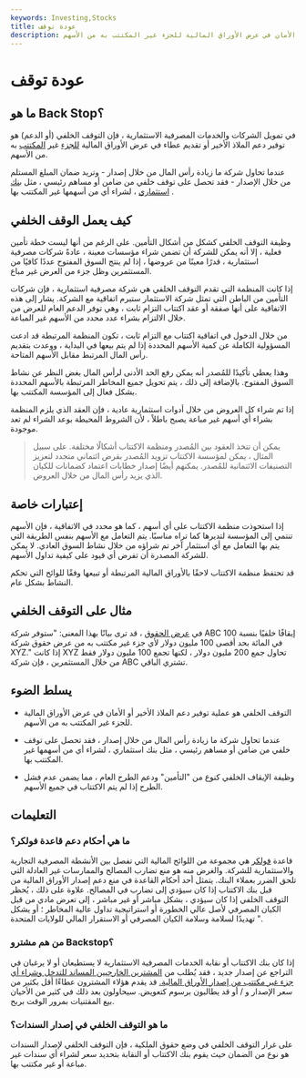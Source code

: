 ```yaml
---
keywords: Investing,Stocks
title: عودة توقف
description: يوفر التوقف الخلفي دعم الملاذ الأخير أو الأمان في عرض الأوراق المالية للجزء غير المكتتب به من الأسهم.
---
```


# عودة توقف
## ما هو Back Stop؟

في تمويل الشركات والخدمات المصرفية الاستثمارية ، فإن التوقف الخلفي (أو الدعم) هو توفير دعم الملاذ الأخير أو تقديم عطاء في عرض الأوراق المالية [للجزء](/offering) غير [المكتتب](/unsubscribed) به من الأسهم.

عندما تحاول شركة ما زيادة رأس المال من خلال إصدار - وتريد ضمان المبلغ المستلم من خلال الإصدار - فقد تحصل على توقف خلفي من ضامن أو مساهم رئيسي ، مثل [بنك استثماري](/investmentbank) ، لشراء أي من أسهمها غير المكتتب بها .

## كيف يعمل الوقف الخلفي

وظيفة التوقف الخلفي كشكل من أشكال التأمين. على الرغم من أنها ليست خطة تأمين فعلية ، إلا أنه يمكن للشركة أن تضمن شراء مؤسسات معينة ، عادةً شركات مصرفية استثمارية ، قدرًا معينًا من عروضها ، إذا لم ينتج السوق المفتوح عددًا كافيًا من المستثمرين وظل جزء من العرض غير مباع.

إذا كانت المنظمة التي تقدم التوقف الخلفي هي شركة مصرفية استثمارية ، فإن شركات التأمين من الباطن التي تمثل شركة الاستثمار ستبرم اتفاقية مع الشركة. يشار إلى هذه الاتفاقية على أنها صفقة أو عقد اكتتاب التزام ثابت ، وهي توفر الدعم العام للعرض من خلال الالتزام بشراء عدد محدد من الأسهم غير المباعة.

من خلال الدخول في اتفاقية اكتتاب مع التزام ثابت ، تكون المنظمة المرتبطة قد ادعت المسؤولية الكاملة عن كمية الأسهم المحددة إذا لم يتم بيعها في البداية ، ووعدت بتقديم رأس المال المرتبط مقابل الأسهم المتاحة.

وهذا يعطي تأكيدًا للمُصدر أنه يمكن رفع الحد الأدنى لرأس المال بغض النظر عن نشاط السوق المفتوح. بالإضافة إلى ذلك ، يتم تحويل جميع المخاطر المرتبطة بالأسهم المحددة بشكل فعال إلى المؤسسة المكتتب بها.

إذا تم شراء كل العروض من خلال أدوات استثمارية عادية ، فإن العقد الذي يلزم المنظمة بشراء أي أسهم غير مباعة يصبح باطلاً ، لأن الشروط المحيطة بوعد الشراء لم تعد موجودة.

> يمكن أن تتخذ العقود بين المُصدر ومنظمة الاكتتاب أشكالًا مختلفة. على سبيل المثال ، يمكن لمؤسسة الاكتتاب تزويد المُصدر بقرض ائتماني متجدد لتعزيز التصنيفات الائتمانية للمُصدر. يمكنهم أيضًا إصدار خطابات اعتماد كضمانات للكيان الذي يزيد رأس المال من خلال العروض.

>

## إعتبارات خاصة

إذا استحوذت منظمة الاكتتاب على أي أسهم ، كما هو محدد في الاتفاقية ، فإن الأسهم تنتمي إلى المؤسسة لتديرها كما تراه مناسبًا. يتم التعامل مع الأسهم بنفس الطريقة التي يتم بها التعامل مع أي استثمار آخر تم شراؤه من خلال نشاط السوق العادي. لا يمكن للشركة المصدرة أن تفرض أي قيود على كيفية تداول الأسهم.

قد تحتفظ منظمة الاكتتاب لاحقًا بالأوراق المالية المرتبطة أو تبيعها وفقًا للوائح التي تحكم النشاط بشكل عام.

## مثال على التوقف الخلفي

في [عرض الحقوق](/rightsoffering) ، قد ترى بيانًا بهذا المعنى: "ستوفر شركة ABC إيقافًا خلفيًا بنسبة 100 في المائة بحد أقصى 100 مليون دولار لأي جزء غير مكتتب به من عرض حقوق شركة XYZ." إذا كانت XYZ تحاول جمع 200 مليون دولار ، لكنها تجمع 100 مليون دولار فقط من خلال المستثمرين ، فإن شركة ABC تشتري الباقي.

## يسلط الضوء

- التوقف الخلفي هو عملية توفير دعم الملاذ الأخير أو الأمان في عرض الأوراق المالية للجزء غير المكتتب به من الأسهم.

- عندما تحاول شركة ما زيادة رأس المال من خلال إصدار ، فقد تحصل على توقف خلفي من ضامن أو مساهم رئيسي ، مثل بنك استثماري ، لشراء أي من أسهمها غير المكتتب بها.

- وظيفة الإيقاف الخلفي كنوع من "التأمين" ودعم الطرح العام ، مما يضمن عدم فشل الطرح إذا لم يتم الاكتتاب في جميع الأسهم.

## التعليمات

### ما هي أحكام دعم قاعدة فولكر؟

قاعدة [فولكر](/volcker-rule) هي مجموعة من اللوائح المالية التي تفصل بين الأنشطة المصرفية التجارية والاستثمارية للشركة. والغرض منه هو منع تضارب المصالح والممارسات غير العادلة التي تلحق الضرر بعملاء البنك. يتمثل أحد أحكام القاعدة في منع دعم إصدار الأوراق المالية من قبل بنك الاكتتاب إذا كان سيؤدي إلى تضارب في المصالح. علاوة على ذلك ، يُحظر التوقف الخلفي إذا كان سيؤدي ، بشكل مباشر أو غير مباشر ، إلى تعرض مادي من قبل الكيان المصرفي لأصل عالي الخطورة أو استراتيجية تداول عالية المخاطر ؛ أو يشكل تهديدًا لسلامة وسلامة الكيان المصرفي أو الاستقرار المالي للولايات المتحدة ".

### من هم مشترو Backstop؟

إذا كان بنك الاكتتاب أو نقابة الخدمات المصرفية الاستثمارية لا يستطيعان أو لا يرغبان في التراجع عن إصدار جديد ، فقد يُطلب من [المشترين الخارجيين المساند للتدخل وشراء أي جزء غير مكتتب من إصدار الأوراق المالية.](/backstop_purchaser) قد يقدم هؤلاء المشترون عطاءًا أقل بكثير من سعر الإصدار و / أو قد يطالبون برسوم كتعويض. سيحاولون بعد ذلك في كثير من الأحيان بيع المقتنيات بمرور الوقت بربح.

### ما هو التوقف الخلفي في إصدار السندات؟

على غرار التوقف الخلفي في وضع حقوق الملكية ، فإن التوقف الخلفي لإصدار السندات هو نوع من الضمان حيث يقوم بنك الاكتتاب أو النقابة بتحديد سعر لشراء أي سندات غير مباعة أو غير مكتتب بها.

